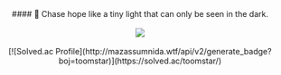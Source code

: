 <div align="center">
#### 🌟 Chase hope like a tiny light that can only be seen in the dark.
  <br/>
  <br/>
<a href="https://www.notion.so/yunn4humanity/Hi-I-m-YUNN-d01205a5a2e04108bc13808bd04eb344" target="_blank"><img src="https://img.shields.io/badge/Intro-ffffff?style=flat-square&logo=notion&logoColor=000000"/></a>
  <br/>
  <br/>
[![Solved.ac Profile](http://mazassumnida.wtf/api/v2/generate_badge?boj=toomstar)](https://solved.ac/toomstar/)


</div>



<!--

깃허브 스탯
![YUNN's github stats](https://github-readme-stats.vercel.app/api?username=yunn4humanity&show_icons=true)

-->


